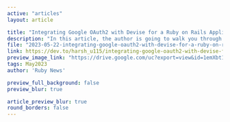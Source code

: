 ```yaml
---
active: "articles"
layout: article

title: "Integrating Google OAuth2 with Devise for a Ruby on Rails Application"
description: "In this article, the author is going to walk you through a step-by-step guide on how to set up Google OAuth2 with Devise on a Rails application, also incorporating exception handling to make your app robust and reliable."
file: "2023-05-22-integrating-google-oauth2-with-devise-for-a-ruby-on-rails-application.md"
link: https://dev.to/harsh_u115/integrating-google-oauth2-with-devise-for-a-ruby-on-rails-application-b5k
preview_image_link: "https://drive.google.com/uc?export=view&id=1emXbt1twVmyy2E0pm0vf5S_9ISIsRdfW"
tags: May2023
author: 'Ruby News'

preview_full_background: false
preview_blur: true

article_preview_blur: true
round_borders: false
---
```

